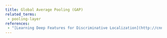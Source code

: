 ```yaml
---
title: Global Average Pooling (GAP)
related_terms:
 - pooling-layer
references:
 - "[Learning Deep Features for Discriminative Localization](http://cnnlocalization.csail.mit.edu/)"
---
```

